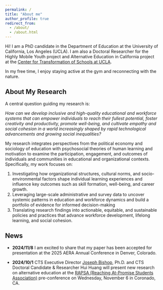 ```yaml
---
permalink: /
title: "About me"
author_profile: true
redirect_from: 
  - /about/
  - /about.html
---
```


Hi! I am a PhD candidate in the Department of Education at the University of California, Los Angeles (UCLA). I am also a Doctoral Researcher for the Highly Mobile Youth project and Alternative Education in California project at the [Center for Transformation of Schools at UCLA](https://transformschools.ucla.edu).

In my free time, I enjoy staying active at the gym and reconnecting with the nature.


About My Research
-----------------
A central question guiding my research is: 

*How can we develop inclusive and high-quality educational and workforce systems that can empower individuals to reach their fullest potential, foster creativity and productivity, promote well-being, and cultivate empathy and social cohesion in a world increasingly shaped by rapid technological advancements and growing social inequalities?*

My research integrates perspectives from the political economy and sociology of education with psychosocial theories of human learning and motivation to examine the participation, engagement, and outcomes of individuals and communities in educational and organizational contexts. Specifically, my work focuses on:
1.	Investigating how organizational structures, cultural norms, and socio-environmental factors shape individual learning experiences and influence key outcomes such as skill formation, well-being, and career growth.
2.	Leveraging large-scale administrative and survey data to uncover systemic patterns in education and workforce dynamics and build a portfolio of evidence for informed decision-making
3.	Translating research findings into actionable, equitable, and sustainable policies and practices that advance workforce development, lifelong learning, and social cohesion.




News
-----------------
- **2024/11/8** I am excited to share that my paper has been accepted for presentation at the 2025 AERA Annual Conference in Denver, Colorado.

- **2024/10/1** CTS Executive Director [Joseph Bishop](https://www.linkedin.com/in/joseph-bishop-ph-d-20003910/), Ph.D. and CTS Doctoral Candidate & Researcher Hui Huang will present new research on alternative education at the [RAPSA (Reaching At-Promise Students Association)](https://www.linkedin.com/authwall?trk=bf&trkInfo=AQHt6tUX63NlPwAAAZPS4zGIx8bfehcfzD9EWsOzU44TnEkuGxeh8R53TyAaM_HrdRrm1RNTc9nKOQvAnF3E7LH_xB-gU_XAdymyhkGTyKyA03pXXaMqVTOrriav_EhNYbRYOXw=&original_referer=&sessionRedirect=https%3A%2F%2Fwww.linkedin.com%2Fcompany%2Freaching-at-promise-students-association%2F) pre-conference on Wednesday, November 6 in Coronado, CA.